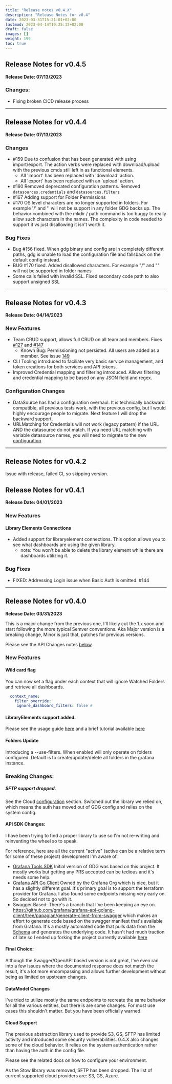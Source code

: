```yaml
---
title: "Release notes v0.4.X"
description: "Release Notes for v0.4"
date: 2023-03-31T15:21:01+02:00
lastmod: 2023-04-14T19:25:12+02:00
draft: false
images: []
weight: 199
toc: true
---
```


##  Release Notes for v0.4.5
**Release Date: 07/13/2023**

### Changes:
  - Fixing broken CICD release process

---
##  Release Notes for v0.4.4
**Release Date: 07/13/2023**


### Changes
  - #159 Due to confusion that has been generated with using import/export.  The action verbs were replaced with download/upload with the previous cmds still left in as functional elements.
      - All 'import' has been replaced with 'download' action.
      - All 'export' has been replaced with an 'upload' action.
  - #160 Removed deprecated configuration patterns.  Removed `datasources.credentials` and  `datasources.filters`
  - #167 Adding support for Folder Permissions
  - #170 OS level characters are no longer supported in folders.  For example '/' and '\' will not be support in any folder GDG backs up.  The behavior combined with the mkdir / path command is too buggy to really
    allow such characters in the names.  The complexity in code needed to support it vs just disallowing it isn't worth it.

### Bug Fixes
  - Bug #156 fixed.  When gdg binary and config are in completely different paths, gdg is unable to load the configuration file and fallsback on the default config instead.
  - BUG #170 fixed.  Added disallowed characters.  For example "/" and "\" will not be supported in folder names
  - Some calls failed with invalid SSL.  Fixed secondary code path to also support unsigned SSL


---
##  Release Notes for v0.4.3
**Release Date: 04/14/2023**

### New Features
  - Team CRUD support, allows full CRUD on all team and members. Fixes [#127](https://github.com/esnet/gdg/issues/127) and [#147](https://github.com/esnet/gdg/issues/147)
      - Known Bug:  Permissioning not persisted.  All users are added as a member. See issue [149](https://github.com/esnet/gdg/issues/149)
  - CLI Tooling introduced to faciliate very basic service management, and token creations for both services and API tokens.
  - Improved Credential mapping and filtering introduced.  Allows filtering and credential mapping to be based on any JSON field and regex.


###  Configuration Changes
  - DataSource has had a configuration overhaul.  It is technically backward compatible, all previous tests work, with the previous config, but I would highly encourage people to migrate.  Next feature I will drop the backward support.
  - URLMatching for Credentials will not work (legacy pattern) if the URL AND the datasource do not match.  If you need URL matching with variable datasource names, you will need to migrate to the new [configuration](https://software.es.net/gdg/docs/gdg/configuration/#datasource).

---
##  Release Notes for v0.4.2

Issue with release, failed CI, so skipping version.

##  Release Notes for v0.4.1
**Release Date: 04/01/2023**

### New Features

#### Library Elements Connections

  - Added support for libraryelement connections.  This option allows you to see what dashboards are using the given library.
      - note: You won't be able to delete the library element while there are dashboards utilizing it.
### Bug Fixes
  - FIXED: Addressing Login issue when Basic Auth is omitted. #144


---

## Release Notes for v0.4.0
**Release Date: 03/31/2023**

This is a major change from the previous one, I'll likely cut the 1.x soon and start following the more typical Semver conventions.  Aka Major version is a breaking change, Minor is just that, patches for previous versions.

Please see the API Changes notes [below](https://software.es.net/gdg/docs/releases/gdg_0.4.0/#api-sdk-changes).

### New Features

#### Wild card flag

 You can now set a flag under each context that will ignore Watched Folders and retrieve all dashboards.

 ```yaml
   context_name:
     filter_override:
      ignore_dashboard_filters: false #
```
#### LibraryElements support added.

Please see the usage guide [here](https://software.es.net/gdg/docs/gdg/usage_guide/#library-elements) and a brief tutorial available [here](https://software.es.net/gdg/docs/tutorials/library_elements/)

#### Folders Update

Introducing a --use-filters.  When enabled will only operate on folders configured.  Default is to create/update/delete all folders in the grafana instance.

### Breaking Changes:

##### SFTP support dropped.

See the Cloud [configuration](https://software.es.net/gdg/docs/gdg/cloud_configuration/) section.  Switched out the library we relied on, which means the auth has moved out of GDG config and relies on the system config.

#### API SDK Changes:

I have been trying to find a proper library to use so I'm not re-writing and reinventing the wheel so to speak.

For reference, here are all the current "active" (active can be a relative term for some of these project) development I'm aware of.

  - [Grafana Tools SDK](https://github.com/grafana-tools/sdk) Initial version of GDG was based on this project.  It mostly works but getting any PRS accepted can be tedious and it's needs some help.
  - [Grafana API Go Client](https://github.com/grafana/grafana-api-golang-client) Owned by the Grafana Org which is nice, but it has a slightly different goal.  It's primary goal is to support the terraform provider for Grafana.  I also found some endpoints missing very early on.  So decided not to go with it.
  - Swagger Based:  There's a branch that I've been keeping an eye on.  https://github.com/grafana/grafana-api-golang-client/tree/papagian/generate-client-from-swagger which makes an effort to generate code based on the swagger manifest that's available from Grafana.  It's a mostly automated code that pulls data from the [Schema](https://github.com/grafana/grafana/blob/main/public/api-merged.json) and generates the underlying code.  It hasn't had much traction of late so I ended up forking the project currently available [here](https://github.com/esnet/grafana-swagger-api-golang)

#### Final Choice:

Although the Swagger/OpenAPI based version is not great, I've even ran into a few issues where the documented response
does not match the result, it's a lot more encompassing and allows further development without being as limited on upstream changes.

#### DataModel Changes

I've tried to utilize mostly the same endpoints to recreate the same behavior for all the various entities, but there
is are some changes.  For most use cases this shouldn't matter.  But you have been officially warned.

#### Cloud Support

The previous abstraction library used to provide S3, GS, SFTP has limited activity and introduced some security vulnerabilities.  0.4.X also
changes some of the cloud behavior.  It relies on the system authentication rather than having the auth in the config file.

Please see the related docs on how to configure your environment.

As the Stow library was removed, SFTP has been dropped.  The list of current supported cloud providers are: S3, GS, Azure.



